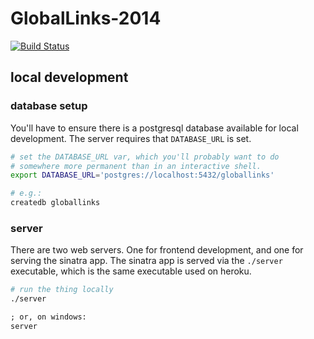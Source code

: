 GlobalLinks-2014
================

[![Build Status](https://travis-ci.org/PghGiveCamp/GlobalLinks-2014.svg?branch=master)](https://travis-ci.org/PghGiveCamp/GlobalLinks-2014)

## local development

### database setup

You'll have to ensure there is a postgresql database available for
local development.  The server requires that `DATABASE_URL` is set.

``` bash
# set the DATABASE_URL var, which you'll probably want to do
# somewhere more permanent than in an interactive shell.
export DATABASE_URL='postgres://localhost:5432/globallinks'

# e.g.:
createdb globallinks
```

### server

There are two web servers.  One for frontend development, and one
for serving the sinatra app.  The sinatra app is served via the
`./server` executable, which is the same executable used on heroku.


``` bash
# run the thing locally
./server
```

``` cmd
; or, on windows:
server
```
